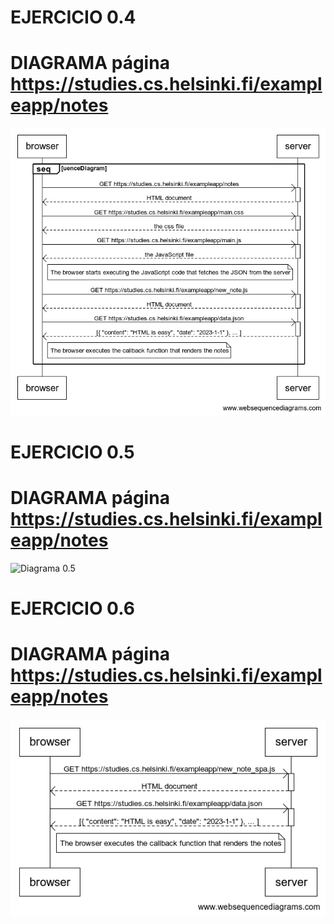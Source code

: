 # EJERCICIO 0.4
# DIAGRAMA página https://studies.cs.helsinki.fi/exampleapp/notes

![Diagrama 0.4](./images/part0ex0.4Helsinki.png)


# EJERCICIO 0.5
# DIAGRAMA página https://studies.cs.helsinki.fi/exampleapp/notes

![Diagrama 0.5](./images/part0ex0.54Helsinki.png)


# EJERCICIO 0.6
# DIAGRAMA página https://studies.cs.helsinki.fi/exampleapp/notes

![Diagrama 0.6](./images/part0ex0.6Helsinki.png)

